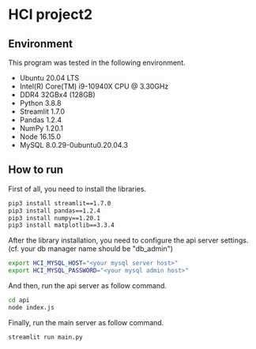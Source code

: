 # HCI project2

## Environment

This program was tested in the following environment.

- Ubuntu 20.04 LTS
- Intel(R) Core(TM) i9-10940X CPU @ 3.30GHz
- DDR4 32GBx4 (128GB)
- Python 3.8.8
- Streamlit 1.7.0
- Pandas 1.2.4
- NumPy 1.20.1
- Node 16.15.0
- MySQL 8.0.29-0ubuntu0.20.04.3

## How to run

First of all, you need to install the libraries.
```bash
pip3 install streamlit==1.7.0
pip3 install pandas==1.2.4
pip3 install numpy==1.20.1
pip3 install matplotlib==3.3.4
```

After the library installation, you need to configure the api server settings.
(cf. your db manager name should be "db_admin")
```bash
export HCI_MYSQL_HOST="<your mysql server host>"
export HCI_MYSQL_PASSWORD="<your mysql admin host>"
```

And then, run the api server as follow command.
```bash
cd api
node index.js
```

Finally, run the main server as follow command.
```bash
streamlit run main.py
```
